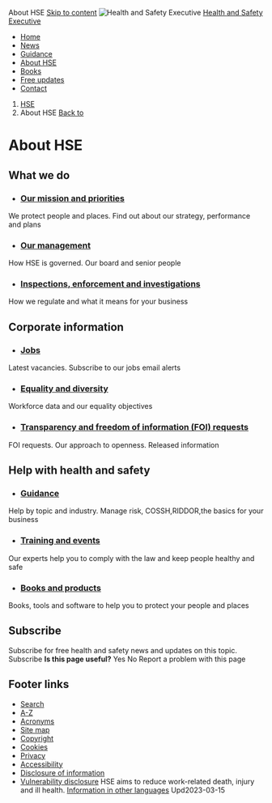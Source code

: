 
About HSE
[Skip to content](#contentContainer)
![Health and Safety Executive](../assets/v4-images/website/print/print-logo.jpg)
[Health and Safety  
Executive](../index.htm)
* [Home](../index.htm)
* [News](../news/index.htm)
* [Guidance](../guidance/index.htm)
* [About HSE](index.htm)
* [Books](https://books.hse.gov.uk/)
* [Free
 updates](../news/subscribe/index.htm)
* [Contact](../contact/index.htm)
1. [HSE](../index.htm)
2. About HSE
[Back to](index.htm)
# About HSE
## What we do
* ### [Our mission and priorities](our-mission-and-priorities.htm)
We protect people and places. Find out about our strategy, performance and plans
* ### [Our management](our-management.htm)
How HSE is governed. Our board and senior people
* ### [Inspections, enforcement and investigations](https://www.hse.gov.uk/enforce/)
How we regulate and what it means for your business
## Corporate information
* ### [Jobs](https://careers.hse.gov.uk/)
Latest vacancies. Subscribe to our jobs email alerts
* ### [Equality and diversity](equality-and-diversity.htm)
Workforce data and our equality objectives
* ### [Transparency and freedom of information (FOI) requests](https://www.hse.gov.uk/foi/index.htm)
FOI requests. Our approach to openness. Released information
## Help with health and safety
* ### [Guidance](https://www.hse.gov.uk/guidance/index.htm)
Help by topic and industry. Manage risk, COSSH,RIDDOR,the basics for your business
* ### [Training and events](https://www.hse.gov.uk/events/index.htm)
Our experts help you to comply with the law and keep people healthy and safe
* ### [Books and products](https://books.hse.gov.uk/)
Books, tools and software to help you to protect your people and places
## Subscribe
Subscribe for free health and safety news and updates on this topic.
Subscribe
**Is this page useful?**
Yes
No
Report a problem with this page
## Footer links
* [Search](../search/search-results.htm)
* [A-Z](../a-z/index.htm)
* [Acronyms](../acronym/index.htm)
* [Site map](../about/site_map/index.htm)
* [Copyright](../copyright.htm)
* [Cookies](../cookies.htm)
* [Privacy](../privacy.htm)
* [Accessibility](../accessibility.htm)
* [Disclosure of information](../foi/index.htm)
* [Vulnerability disclosure](../report-vulnerability.htm)
HSE aims to reduce work-related death, injury and ill health.
[Information in other languages](../languages/index.htm)
Upd2023-03-15 
 
